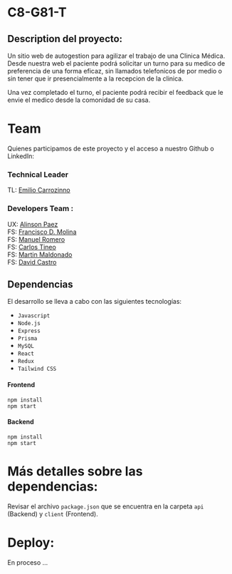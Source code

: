 # C8-G81-T
## Description del proyecto:
Un sitio web de autogestion para agilizar el trabajo de una Clinica Médica. Desde nuestra web el paciente podrá solicitar un turno para su medico de preferencia de una forma eficaz, sin llamados telefonicos de por medio o sin tener que ir presencialmente a la recepcion de la clinica.  

Una vez completado el turno, el paciente podrá recibir el feedback que le envie el medico desde la comonidad de su casa. 
# Team
Quienes participamos de este proyecto y el acceso a nuestro Github o LinkedIn:
### Technical Leader
TL: [Emilio Carrozinno](https://www.linkedin.com/in/emilio-carrozzino-221346183/)  

### Developers Team :
UX: [Alinson Paez]()  
FS: [Francisco D. Molina](https://github.com/TheFranciscoMolina)  
FS: [Manuel Romero]()  
FS: [Carlos Tineo](https://github.com/tineocac)  
FS: [Martin Maldonado]()  
FS: [David Castro]()  
## Dependencias
El desarrollo se lleva a cabo con las siguientes tecnologías:

- `Javascript`
- `Node.js`
- `Express`
- `Prisma`
- `MySQL`
- `React`
- `Redux`
- `Tailwind CSS`
#### Frontend
```
npm install
npm start
```
#### Backend
```
npm install
npm start
```
# Más detalles sobre las dependencias:
Revisar el archivo `package.json` que se encuentra en la carpeta `api` (Backend) y `client` (Frontend).

# Deploy:
En proceso ...
